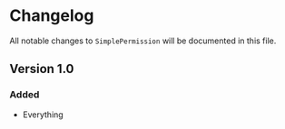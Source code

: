 # Changelog

All notable changes to `SimplePermission` will be documented in this file.

## Version 1.0

### Added
- Everything
